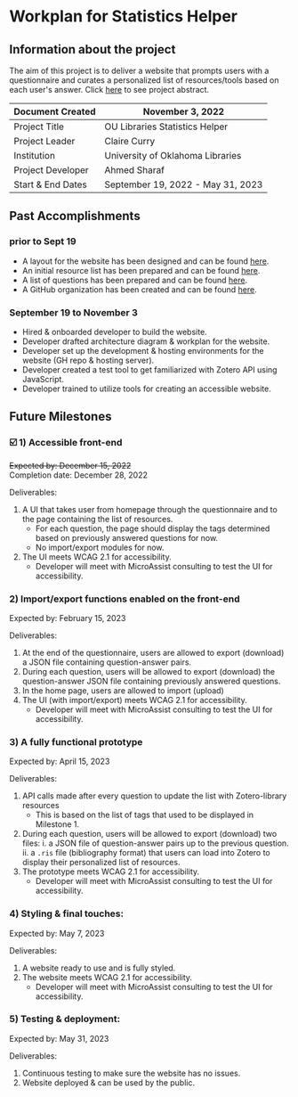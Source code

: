 # Workplan for Statistics Helper

## Information about the project
The aim of this project is to deliver a website that prompts users with a questionnaire and curates a personalized list of resources/tools based on each user's answer.
Click [here](https://osf.io/5y8fb/) to see project abstract.

| Document Created  | November 3, 2022                  |
| ----------------- | --------------------------------- |
| Project Title     | OU Libraries Statistics Helper    |
| Project Leader    | Claire Curry                      |
| Institution       | University of Oklahoma Libraries  |
| Project Developer | Ahmed Sharaf                      |
| Start & End Dates | September 19, 2022 - May 31, 2023 |

## Past Accomplishments

### prior to Sept 19
* A layout for the website has been designed and can be found [here](https://www.figma.com/file/ydIbxApss3UoDBTOBezinF/mockups?node-id=0%3A1).
* An initial resource list has been prepared and can be found [here](https://www.zotero.org/groups/2547147/statistics_helper/library).
* A list of questions has been prepared and can be found [here](https://docs.google.com/spreadsheets/d/10-GktYN9V5_X4UK-dhelnibxPpyNgm3WT5lhReykDDI/edit#gid=2126185293).
* A GitHub organization has been created and can be found [here](https://github.com/StatisticsHelper).

### September 19 to November 3
* Hired & onboarded developer to build the website.
* Developer drafted architecture diagram & workplan for the website.
* Developer set up the development & hosting environments for the website (GH repo & hosting server).
* Developer created a test tool to get familiarized with Zotero API using JavaScript.
* Developer trained to utilize tools for creating an accessible website.

## Future Milestones

### ☑️ 1) Accessible front-end
~~Expected by: December 15, 2022~~  
Completion date: December 28, 2022

Deliverables:
1) A UI that takes user from homepage through the questionnaire and to the page containing the list of resources.
    * For each question, the page should display the tags determined based on previously answered questions for now.
    * No import/export modules for now.
2) The UI meets WCAG 2.1 for accessibility.
    * Developer will meet with MicroAssist consulting to test the UI for accessibility.



### 2) Import/export functions enabled on the front-end
Expected by: February 15, 2023

Deliverables:
1) At the end of the questionnaire, users are allowed to export (download) a JSON file containing question-answer pairs.
2) During each question, users will be allowed to export (download) the question-answer JSON file containing previously answered questions.
3) In the home page, users are allowed to import (upload)
4) The UI (with import/export) meets WCAG 2.1 for accessibility.
    * Developer will meet with MicroAssist consulting to test the UI for accessibility.



### 3) A fully functional prototype
Expected by: April 15, 2023

Deliverables:
1) API calls made after every question to update the list with Zotero-library resources
    * This is based on the list of tags that used to be displayed in Milestone 1.
3) During each question, users will be allowed to export (download) two files:
    i.  a JSON file of question-answer pairs up to the previous question.
    ii. a `.ris` file (bibliography format) that users can load into Zotero to display their personalized list of resources.
4) The prototype meets WCAG 2.1 for accessibility.
    * Developer will meet with MicroAssist consulting to test the UI for accessibility.



### 4) Styling & final touches:
Expected by: May 7, 2023

Deliverables:
1) A website ready to use and is fully styled.
2) The website meets WCAG 2.1 for accessibility.
    * Developer will meet with MicroAssist consulting to test the UI for accessibility.



### 5) Testing & deployment:
Expected by: May 31, 2023

Deliverables:
1) Continuous testing to make sure the website has no issues.
2) Website deployed & can be used by the public.
